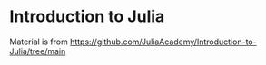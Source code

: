 # Introduction to Julia
Material is from https://github.com/JuliaAcademy/Introduction-to-Julia/tree/main
